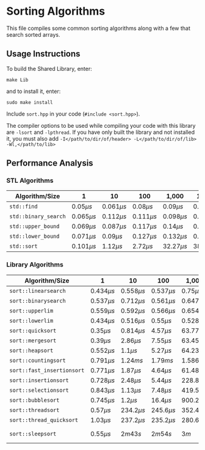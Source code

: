 # Sorting Algorithms

This file compiles some common sorting algorithms along with a few that search sorted arrays.

## Usage Instructions

To build the Shared Library, enter:

    make Lib

and to install it, enter:

    sudo make install

Include ```sort.hpp``` in your code (```#include <sort.hpp>```).

The compiler options to be used while compiling your code with this library are ```-lsort``` and ```-lpthread```.
If you have only built the library and not installed it, you must also add ```-I</path/to/dir/of/header> -L</path/to/dir/of/lib> -Wl,</path/to/lib>```

## Performance Analysis

### STL Algorithms

| Algorithm/Size                 | 1            |        10   |         100 |       1,000 |        10,000 |      100,000 |       1,000,000 |        10,000,000 |      100,000,000 |     1,000,000,000  |
|--------------------------------|--------------|-------------|-------------|-------------|---------------|--------------|-----------------|-------------------|------------------|--------------------|
| ```std::find```                |$0.05 \mu s$  |$0.061 \mu s$| $0.08 \mu s$| $0.09 \mu s$| $0.089 \mu s$ |$0.095 \mu s$ |$0.12 \mu s$     |  $0.11 \mu s$     | $0.128 \mu s$    | $0.102 \mu s$      |
| ```std::binary_search```       | $0.065 \mu s$|$0.112 \mu s$|$0.111 \mu s$|$0.098 \mu s$|$0.102 \mu s$  |$0.124 \mu s$ |$0.236 \mu s$    | $0.983 \mu s$     | $1.64 \mu s$     | $2.49 \mu s$       |
| ```std::upper_bound```         | $0.069 \mu s$|$0.087 \mu s$|$0.117 \mu s$|$0.14 \mu s$ | $0.135 \mu s$ |$0.196 \mu s$ |$0.289 \mu s$    | $1.71 \mu s$      | $2.41 \mu s$     | $2.74 \mu s$       |
| ```std::lower_bound```         |$0.071 \mu s$ |$0.09 \mu s$ |$0.127 \mu s$|$0.132 \mu s$|$0.138 \mu s$  |$0.143 \mu s$ |$0.327 \mu s$    | $1.41 \mu s$      | $1.92 \mu s$     | $3.00 \mu s$       |
| ```std::sort```                |$0.101 \mu s$ |$1.12 \mu s$ |$2.72 \mu s$ |$32.27 \mu s$|$388.53 \mu s$ |$3.64 ms$     |$39.3 ms$        |$408.28 ms$        |$4.13 s$          | $45.87 s$          |

### Library Algorithms

| Algorithm/Size                 | 1            |        10   |         100 |       1,000 |        10,000 |      100,000 |       1,000,000 |        10,000,000 |      100,000,000 |     1,000,000,000  |
|--------------------------------|--------------|-------------|-------------|-------------|---------------|--------------|-----------------|-------------------|------------------|--------------------|
| ```sort::linearsearch```       | $0.434 \mu s$|$0.558 \mu s$|$0.537 \mu s$| $0.75 \mu s$| $5.45 \mu s$  |$25.36 \mu s$ |$460.5 \mu s$    |  $3.71 ms$        | $35.85 ms$       | $375.66 ms$        |
| ```sort::binarysearch```       |$0.537 \mu s$ |$0.712 \mu s$|$0.561 \mu s$|$0.647 \mu s$| $0.66 \mu s$  |$0.727 \mu s$ |$1.05 \mu s$     | $1.46 \mu s$      | $1.48 \mu s$     | $1.75 \mu s$       |
| ```sort::upperlim```           | $0.559 \mu s$|$0.592 \mu s$|$0.566 \mu s$|$0.654 \mu s$|$0.645 \mu s$  |$0.831 \mu s$ |$1.45 \mu s$     | $3.56 \mu s$      | $5.27 \mu s$     | $10.92 \mu s$      |
| ```sort::lowerlim```           |$0.434 \mu s$ |$0.516 \mu s$|$0.55 \mu s$ |$0.528 \mu s$|$0.683 \mu s$  |$0.942 \mu s$ |$1.228 \mu s$    |$3.23 \mu s$       | $5.34 \mu s$     | $7.45 \mu s$       |
| ```sort::quicksort```          |$0.35 \mu s$  |$0.814 \mu s$|$4.57 \mu s$ |$63.77 \mu s$|$543.94 \mu s$ |$6.16 ms$     |$148.58 ms$      |$10.22 s$          |$17 m 57.25s$     | $ > 1hr$           |
| ```sort::mergesort```          |$0.39 \mu s$  |$2.86 \mu s$ |$7.55 \mu s$ |$63.45 \mu s$|$741.02 \mu s$ |$7.17 ms$     |$85.96 ms$       |$831.93 ms$        |$9.79 s$          |$2m 8.5s$           |
| ```sort::heapsort```           |$0.552 \mu s$ |$1.1 \mu s$  |$5.27 \mu s$ |$64.23 \mu s$|$840.4 \mu s$  |$9.59 ms$     |$135.9 ms$       |$2.1 s$            |$27.3 s$          |$4m 52.17s$         |
| ```sort::countingsort```       |$0.791 \mu s$ |$1.24 ms$    |$1.79 ms$    |$1.586 ms$   |$1.83 ms$      |$3.42 ms$     |$17.70 ms$       |$44.78 ms$         |$322.13 ms$       |$3.33 s$            |
| ```sort::fast_insertionsort``` |$0.771 \mu s$ |$1.87 \mu s$ |$4.64 \mu s$ |$61.48 \mu s$|$1.72 ms$      |$190.53 ms$   |$26.86 s$        |                   |                  |                    |
| ```sort::insertionsort```      |$0.728 \mu s$ |$2.48 \mu s$ |$5.44 \mu s$ |$228.8 \mu s$|$14.49 ms$     |$1.54 s$      |$3m 33.56s$      |                   |                  |                    |
| ```sort::selectionsort```      |$0.843 \mu s$ |$1.13 \mu s$ |$7.48 \mu s$ |$419.5 \mu s$|$38.62 ms$     |$4.12 s$      |                 |                   |                  |                    |
| ```sort::bubblesort```         |$0.745 \mu s$ |$1.2 \mu s$  |$16.4 \mu s$ |$900.2 \mu s$|$84.86 ms$     |$19.68 s$     |                 |                   |                  |                    |
| ```sort::threadsort```         |$0.57 \mu s$  |$234.2 \mu s$|$245.6 \mu s$|$352.4 \mu s$|$670.47 \mu s$ |$4.57 ms$     |$55.61 ms$       |$610.74 ms$        |$6.26 s$          |$86.54 s$           |
| ```sort::thread_quicksort```   |$1.03 \mu s$  |$237.2 \mu s$|$235.2 \mu s$|$280.6 \mu s$|$739.6 \mu s$  |$8.62 ms$     |$78.23 ms$       |$845.26 ms$        |$12.73 s$         |$5m 50.63s$         |
| ```sort::sleepsort```          |$0.55 \mu s$  |$2m 43s$     |$2m 54s$     |$3m$         |$3m 0.4s$      |Out of Memory |Out of Memory    |Out of Memory      |Out of Memory     |Out of Memory       |
